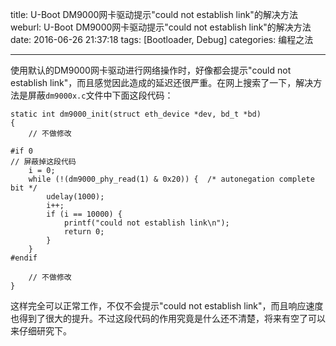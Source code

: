 title: U-Boot DM9000网卡驱动提示"could not establish link"的解决方法
weburl: U-Boot DM9000网卡驱动提示"could not establish link"的解决方法
date: 2016-06-26 21:37:18
tags: [Bootloader, Debug]
categories: 编程之法

---

使用默认的DM9000网卡驱动进行网络操作时，好像都会提示"could not establish link"，而且感觉因此造成的延迟还很严重。在网上搜索了一下，解决方法是屏蔽`dm9000x.c`文件中下面这段代码：

<!--more-->

```
static int dm9000_init(struct eth_device *dev, bd_t *bd)
{
	// 不做修改

#if 0
// 屏蔽掉这段代码
	i = 0;
	while (!(dm9000_phy_read(1) & 0x20)) {	/* autonegation complete bit */
		udelay(1000);
		i++;
		if (i == 10000) {
			printf("could not establish link\n");
			return 0;
		}
	}
#endif

	// 不做修改
}
```

这样完全可以正常工作，不仅不会提示"could not establish link"，而且响应速度也得到了很大的提升。不过这段代码的作用究竟是什么还不清楚，将来有空了可以来仔细研究下。
